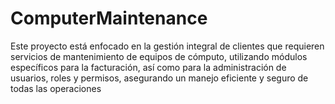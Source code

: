 # ComputerMaintenance
Este proyecto está enfocado en la gestión integral de clientes que requieren servicios de mantenimiento de equipos de cómputo, utilizando módulos específicos para la facturación, así como para la administración de usuarios, roles y permisos, asegurando un manejo eficiente y seguro de todas las operaciones
